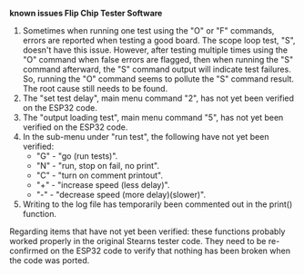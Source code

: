 <b>known issues Flip Chip Tester Software</b>
<p>
<ol>
<li>Sometimes when running one test using the "O" or "F" commands, errors are reported when testing a good board. The scope loop test, "S", doesn't have
this issue. However, after testing multiple times using the "O" command when false errors are flagged, then when running the "S" command
afterward, the "S" command output will indicate test failures. So, running the "O" command seems to pollute the "S" command result. 
The root cause still needs to be found.</li>
<li>The "set test delay", main menu command "2", has not yet been verified on the ESP32 code.</li>
<li>The "output loading test", main menu command "5", has not yet been verified on the ESP32 code.</li>
<li>In the sub-menu under "run test", the following have not yet been verified:
  <ul>
    <li>"G" - "go (run tests)".</li>
    <li>"N" - "run, stop on fail, no print".</li>
    <li>"C" - "turn on comment printout".</li>
    <li>"+" - "increase speed (less delay)".</li>
    <li>"-" - "decrease speed (more delay)(slower)".</li>
  </ul></li>
  <li>Writing to the log file has temporarily been commented out in the print() function.</li>
</ol>
<p>Regarding items that have not yet been verified: these functions probably worked properly in the original Stearns tester code. They need to be re-confirmed on the ESP32 code to verify that nothing has been broken when the code was ported.
